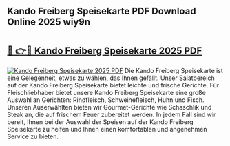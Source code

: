 ## Kando Freiberg Speisekarte PDF Download Online 2025 wiy9n

# <h2><a href="http://gce6jf.nevu.top/?p=Kando+Freiberg+Speisekarte">🔗 👉🔴 Kando Freiberg Speisekarte 2025 PDF</a></h2>

[![Kando Freiberg Speisekarte 2025 PDF](https://i.imgur.com/dBaPXMq.png)](http://gce6jf.nevu.top/?p=Kando+Freiberg+Speisekarte)
Die Kando Freiberg Speisekarte ist eine Gelegenheit, etwas zu wählen, das Ihnen gefällt. Unser Salatbereich auf der Kando Freiberg Speisekarte bietet leichte und frische Gerichte. Für Fleischliebhaber bietet unsere Kando Freiberg Speisekarte eine große Auswahl an Gerichten: Rindfleisch, Schweinefleisch, Huhn und Fisch. Unseren Auserwählten bieten wir Gourmet-Gerichte wie Schaschlik und Steak an, die auf frischem Feuer zubereitet werden. In jedem Fall sind wir bereit, Ihnen bei der Auswahl der Speisen auf der Kando Freiberg Speisekarte zu helfen und Ihnen einen komfortablen und angenehmen Service zu bieten.
